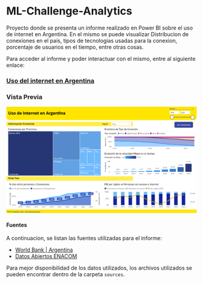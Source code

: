 # ML-Challenge-Analytics

Proyecto donde se presenta un informe realizado en Power BI sobre el uso de internet en Argentina.
En el mismo se puede visualizar Distribucion de conexiones en el pais, tipos de tecnologias usadas para la conexion, porcentaje de usuarios en el tiempo, entre otras cosas.

Para acceder al informe y poder interactuar con el mismo, entre al siguiente enlace:

### [Uso del internet en Argentina](https://app.powerbi.com/view?r=eyJrIjoiN2VhN2EyNjktZTlhYy00MTE3LTk1MzctNzVhYmEyNTkyYmEyIiwidCI6ImEyMWY1ODE5LTViMmEtNGQ5Yi04ODg5LTE0OGRiYzg0YWMwOSIsImMiOjR9)


### Vista Previa

![Vista Previa](./resources/preview_dashboard.png)

#### Fuentes
A continuacion, se listan las fuentes utilizadas para el informe:

- [World Bank | Argentina](https://data.worldbank.org/country/argentina) 
- [Datos Abiertos ENACOM](https://indicadores.enacom.gob.ar/datos-abiertos-servicios)

Para mejor disponibilidad de los datos utilizados, los archivos utilizados se pueden encontrar dentro de la carpeta `sources`.